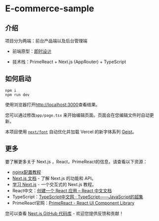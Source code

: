 # E-commerce-sample

## 介绍

项目分为两端：前台产品端以及后台管理端

- 前端原型：[即时设计](https://js.design/f/Yn1hry?p=Op-YPiTbAH&mode=design)

- 技术栈：PrimeReact + Next.js (AppRouter) + TypeScript

## 如何启动

```shell
npm i
npm run dev
```

使用浏览器打开[http://localhost:3000](http://localhost:3000)查看结果。

您可以通过修改`app/page.tsx` 来开始编辑页面。页面会在您编辑文件时自动更新。

本项目使用 [`next/font`](https://nextjs.org/docs/app/building-your-application/optimizing/fonts) 自动优化并加载 Vercel 的新字体系列 [Geist](https://vercel.com/font)。

## 更多

要了解更多关于 Next.js ，React，PrimeReact的信息，请查看以下资源：

- [nginx配置教程](https://www.cnblogs.com/hanease/p/15890509.html)
- [Next.js 文档](https://nextjs.org/docs) - 了解 Next.js 的功能和 API。
- [学习 Next.js](https://nextjs.org/learn) - 一个交互式的 Next.js 教程。
- React中文：[创建一个 React 应用 – React 中文文档](https://zh-hans.react.dev/learn/creating-a-react-app)
- TypeScript：[TypeScript中文网 · TypeScript——JavaScript的超集](https://www.tslang.cn/)
- PrimeReact官网：[PrimeReact - React UI Component Library](https://primereact.org/templates/)

您可以查看 [Next.js GitHub 代码库](https://github.com/vercel/next.js) - 欢迎您提供反馈和贡献！
